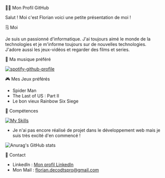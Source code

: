 👨‍💻 Mon Profil GitHub

Salut ! Moi c'est Florian voici une petite présentation de moi !

🗒️ Moi

Je suis un passionné d'informatique. J'ai toujours aimé le monde de la technologies et je m'informe toujours sur de nouvelles technologies. 
J'adore aussi les jeux-vidéos et regarder des films et series. 

🎵 Ma musique préféré 

[![spotify-github-profile](https://spotify-github-profile.vercel.app/api/view?uid=zertyboy45&cover_image=true&theme=natemoo-re&show_offline=false&background_color=121212&interchange=false&bar_color=53b14f&bar_color_cover=false)](https://github.com/kittinan/spotify-github-profile)


🎮 Mes Jeux préférés

- Spider Man
- The Last of US : Part II
- Le bon vieux Rainbow Six Siege

💪 Compétences

[![My Skills](https://skillicons.dev/icons?i=html,css,php,wordpress)](https://skillicons.dev)
- Je n'ai pas encore réalisé de projet dans le développement web mais je suis très excité d'en commencé !

![Anurag's GitHub stats](https://github-readme-stats.vercel.app/api?username=Fl0-94&show_icons=true&theme=radical)




📳 Contact

- LinkedIn : [Mon profil LinkedIn](https://www.linkedin.com/in/florian-d-70a926176/)
- Mon Mail : florian.decodtspro@gmail.com
